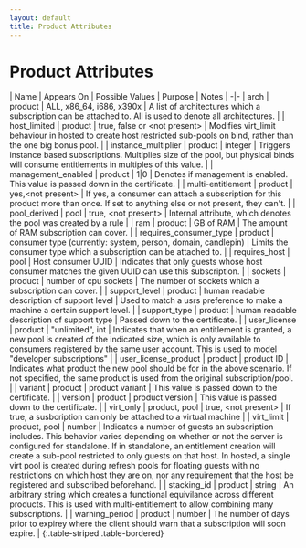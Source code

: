 ```yaml
---
layout: default
title: Product Attributes
---
```

# Product Attributes

| Name | Appears On | Possible Values | Purpose | Notes |
-|-
| arch | product | ALL, x86_64, i686, x390x | A list of architectures which a subscription can be attached to. All is used to denote all architectures. |
| host_limited | product | true, false or \<not present\> | Modifies virt_limit behaviour in hosted to create host restricted sub-pools on bind, rather than the one big bonus pool. |
| instance_multiplier | product | integer | Triggers instance based subscriptions. Multiplies size of the pool, but physical binds will consume entitlements in multiples of this value. |
| management_enabled | product | 1|0 | Denotes if management is enabled. This value is passed down in the certificate. |
| multi-entitlement | product | yes,\<not present\> | If yes, a consumer can attach a subscription for this product more than once. If set to anything else or not present, they can't. |
| pool_derived | pool | true, \<not present\> | Internal attribute, which denotes the pool was created by a rule |
| ram | product | GB of RAM | The amount of RAM subscription can cover. |
| requires_consumer_type | product | consumer type (currently: system, person, domain, candlepin) | Limits the consumer type which a subscription can be attached to. |
| requires_host | pool | Host consumer UUID | Indicates that only guests whose host consumer matches the given UUID can use this subscription.  |
| sockets | product | number of cpu sockets | The number of sockets which a subscription can cover. |
| support_level | product | human readable description of support level | Used to match a usrs preference to make a machine a certain support level. |
| support_type | product | human readable description of support type | Passed down to the certificate. |
| user_license | product | "unlimited", int | Indicates that when an entitlement is granted, a new pool is created of the indicated size, which is only available to consumers registered by the same user account. This is used to model "developer subscriptions"  |
| user_license_product | product | product ID | Indicates what product the new pool should be for in the above scenario. If not specified, the same product is used from the original subscription/pool. |
| variant | product | product variant | This value is passed down to the certificate. |
| version | product | product version | This value is passed down to the certificate. |
| virt_only | product, pool | true, \<not present\> | If true, a susbcription can only be attached to a virtual machine |
| virt_limit | product, pool | number | Indicates a number of guests an subscription includes. This behavior varies depending on whether or not the server is configured for standalone. If in standalone, an entitlement creation will create a sub-pool restricted to only guests on that host. In hosted, a single virt pool is created during refresh pools for floating guests with no restrictions on which host they are on, nor any requirement that the host be registered and subscribed beforehand. |
| stacking_id | product | string | An arbitrary string which creates a functional equivilance across different products. This is used with multi-entitlement to allow combining many subscriptions. |
| warning_period | product | number | The number of days prior to expirey where the client should warn that a subscription will soon expire. |
{:.table-striped .table-bordered}
